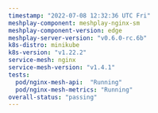 ```yaml
---
timestamp: "2022-07-08 12:32:36 UTC Fri"
meshplay-component: meshplay-nginx-sm
meshplay-component-version: edge
meshplay-server-version: "v0.6.0-rc.6b"
k8s-distro: minikube
k8s-version: "v1.22.2"
service-mesh: nginx
service-mesh-version: "v1.4.1"
tests:
  pod/nginx-mesh-api:  "Running"
  pod/nginx-mesh-metrics: "Running"
overall-status: "passing"
---
```

